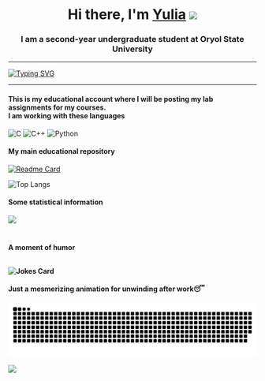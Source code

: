 <!--### Hi there, I'm Yulia 👋-->
<h1 align="center">Hi there, I'm <a href="https://vk.com/id276018793" target="blank">Yulia</a>
<img src="https://github.com/blackcater/blackcater/raw/main/images/Hi.gif" height="32"/></h1>
<h3 align="center">I am a second-year undergraduate student at Oryol State University</h3>
<hr>
<a href="https://git.io/typing-svg"><img src="https://readme-typing-svg.herokuapp.com?font=Fira+Code&size=18&duration=5040&pause=1000&multiline=true&color=7ACBF7&random=false&width=600&height=30&lines=Applied+Mathematics+and+Computer+Science+student" alt="Typing SVG" /></a>
<hr>
<h4>This is my educational account where I will be posting my lab assignments for my courses.<br>
I am working with these languages</h4>

![C](https://img.shields.io/badge/c-%2300599C.svg?style=for-the-badge&logo=c&logoColor=white)
![C++](https://img.shields.io/badge/c++-%2300599C.svg?style=for-the-badge&logo=c%2B%2B&logoColor=white)
![Python](https://img.shields.io/badge/python-3670A0?style=for-the-badge&logo=python&logoColor=ffdd54)

<h4>My main educational repository</h4>

[![Readme Card](https://github-readme-stats.vercel.app/api/pin/?username=KotGregor&repo=KotGregor.github.io&theme=dark)](https://github.com/KotGregor/KotGregor.github.io)

<p>
  
![Top Langs](https://github-readme-stats.vercel.app/api/top-langs/?username=KotGregor&theme=dark)

</p>

<h4>Some statistical information</h4>

![](https://github-profile-summary-cards.vercel.app/api/cards/profile-details?username=KotGregor&theme=solarized_dark)
<br><br>
<h4>A moment of humor</h>
<br><br>

![Jokes Card](https://readme-jokes.vercel.app/api)

<h4>Just a mesmerizing animation for unwinding after work😴</h4>
<picture>
  <source media="(prefers-color-scheme: dark)" srcset="https://raw.githubusercontent.com/platane/platane/output/github-contribution-grid-snake-dark.svg">
  <source media="(prefers-color-scheme: light)" srcset="https://raw.githubusercontent.com/platane/platane/output/github-contribution-grid-snake.svg">
  <img alt="github contribution grid snake animation" src="https://raw.githubusercontent.com/platane/platane/output/github-contribution-grid-snake.svg">
</picture>

![](https://komarev.com/ghpvc/?username=KotGregor)
<!--
**KotGregor/KotGregor** is a ✨ _special_ ✨ repository because its `README.md` (this file) appears on your GitHub profile.

Here are some ideas to get you started:

- 🔭 I’m currently working on ...
- 🌱 I’m currently learning ...
- 👯 I’m looking to collaborate on ...
- 🤔 I’m looking for help with ...
- 💬 Ask me about ...
- 📫 How to reach me: ...
- 😄 Pronouns: ...
- ⚡ Fun fact: ...
-->

